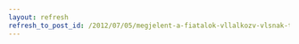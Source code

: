 ```yaml
---
layout: refresh
refresh_to_post_id: /2012/07/05/megjelent-a-fiatalok-vllalkozv-vlsnak-tmogatsa-c-plyzat
---
```

